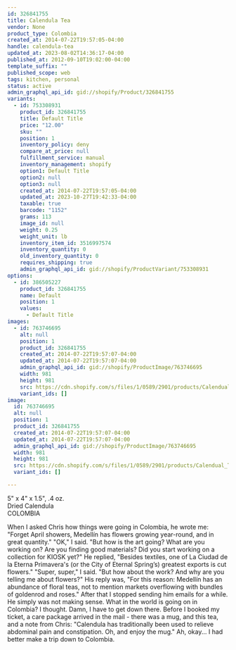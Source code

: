 ```yaml
---
id: 326841755
title: Calendula Tea
vendor: None
product_type: Colombia
created_at: 2014-07-22T19:57:05-04:00
handle: calendula-tea
updated_at: 2023-08-02T14:36:17-04:00
published_at: 2012-09-10T19:02:00-04:00
template_suffix: ""
published_scope: web
tags: kitchen, personal
status: active
admin_graphql_api_id: gid://shopify/Product/326841755
variants:
  - id: 753308931
    product_id: 326841755
    title: Default Title
    price: "12.00"
    sku: ""
    position: 1
    inventory_policy: deny
    compare_at_price: null
    fulfillment_service: manual
    inventory_management: shopify
    option1: Default Title
    option2: null
    option3: null
    created_at: 2014-07-22T19:57:05-04:00
    updated_at: 2023-10-27T19:42:33-04:00
    taxable: true
    barcode: "1152"
    grams: 113
    image_id: null
    weight: 0.25
    weight_unit: lb
    inventory_item_id: 3516997574
    inventory_quantity: 0
    old_inventory_quantity: 0
    requires_shipping: true
    admin_graphql_api_id: gid://shopify/ProductVariant/753308931
options:
  - id: 386505227
    product_id: 326841755
    name: Default
    position: 1
    values:
      - Default Title
images:
  - id: 763746695
    alt: null
    position: 1
    product_id: 326841755
    created_at: 2014-07-22T19:57:07-04:00
    updated_at: 2014-07-22T19:57:07-04:00
    admin_graphql_api_id: gid://shopify/ProductImage/763746695
    width: 981
    height: 981
    src: https://cdn.shopify.com/s/files/1/0589/2901/products/Calendual_Tea_1-1887906483-O.jpeg?v=1406073427
    variant_ids: []
image:
  id: 763746695
  alt: null
  position: 1
  product_id: 326841755
  created_at: 2014-07-22T19:57:07-04:00
  updated_at: 2014-07-22T19:57:07-04:00
  admin_graphql_api_id: gid://shopify/ProductImage/763746695
  width: 981
  height: 981
  src: https://cdn.shopify.com/s/files/1/0589/2901/products/Calendual_Tea_1-1887906483-O.jpeg?v=1406073427
  variant_ids: []

---
```


5" x 4" x 1.5", .4 oz.   
Dried Calendula  
COLOMBIA

When I asked Chris how things were going in Colombia, he wrote me: "Forget April showers, Medellín has flowers growing year-round, and in great quantity." "OK," I said. "But how is the art going? What are you working on? Are you finding good materials? Did you start working on a collection for KIOSK yet?" He replied, "Besides textiles, one of La Ciudad de la Eterna Primavera's (or the City of Eternal Spring’s) greatest exports is cut flowers." "Super, super," I said. "But how about the work? And why are you telling me about flowers?" His reply was, "For this reason: Medellín has an abundance of floral teas, not to mention markets overflowing with bundles of goldenrod and roses." After that I stopped sending him emails for a while. He simply was not making sense. What in the world is going on in Colombia? I thought. Damn, I have to get down there. Before I booked my ticket, a care package arrived in the mail - there was a mug, and this tea, and a note from Chris: "Calendula has traditionally been used to relieve abdominal pain and constipation. Oh, and enjoy the mug." Ah, okay... I had better make a trip down to Colombia.